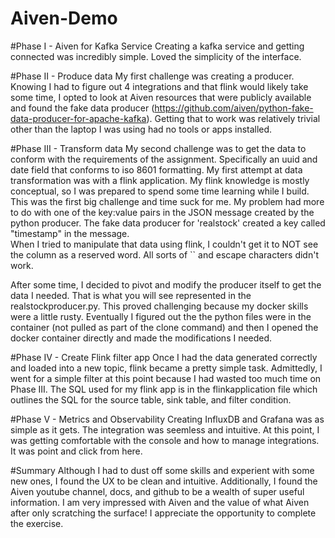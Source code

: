 # Aiven-Demo

#Phase I - Aiven for Kafka Service
Creating a kafka service and getting connected was incredibly simple.  Loved the simplicity of the interface.

#Phase II - Produce data
My first challenge was creating a producer.  Knowing I had to figure out 4 integrations and that flink would likely 
take some time, I opted to look at Aiven resources that were publicly available and found the fake data producer
(https://github.com/aiven/python-fake-data-producer-for-apache-kafka).  Getting that to work was relatively trivial 
other than the laptop I was using had no tools or apps installed.  

#Phase III - Transform data
My second challenge was to get the data to conform with the requirements of the assignment.  Specifically an uuid and 
date field that conforms to iso 8601 formatting.  My first attempt at data transformation was with a flink application.
My flink knowledge is mostly conceptual, so I was prepared to spend some time learning while I build.  This was the 
first big challenge and time suck for me.  My problem had more to do with one of the key:value pairs in the JSON message
created by the python producer.  The fake data producer for 'realstock' created a key called "timestamp" in the message.  
When I tried to manipulate that data using flink, I couldn't get it to NOT see the column as a reserved word.  All sorts 
of `` and escape characters didn't work.  

After some time, I decided to pivot and modify the producer itself to get the data I needed. That is what you will see 
represented in the realstockproducer.py. This proved challenging because my docker skills were a little rusty.  Eventually 
I figured out the the python files were in the container (not pulled as part of the clone command) and then I opened the 
docker container directly and made the modifications I needed.

#Phase IV - Create Flink filter app
Once I had the data generated correctly and loaded into a new topic, flink became a pretty simple task.  Admittedly, I went 
for a simple filter at this point because I had wasted too much time on Phase III.  The SQL used for my flink app is in the 
flinkapplication file which outlines the SQL for the source table, sink table, and filter condition.

#Phase V - Metrics and Observability
Creating InfluxDB and Grafana was as simple as it gets.  The integration was seemless and intuitive.  At this point, I was 
getting comfortable with the console and how to manage integrations.  It was point and click from here.

#Summary
Although I had to dust off some skills and experient with some new ones, I found the UX to be clean and intuitive.  Additionally,
I found the Aiven youtube channel, docs, and github to be a wealth of super useful information.  I am very impressed with Aiven 
and the value of what Aiven after only scratching the surface! I appreciate the opportunity to complete the exercise.  
